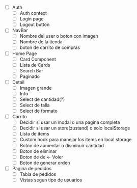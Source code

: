 
- [ ] Auth
    - [ ] Auth context 
    - [ ] Login page
    - [ ] Logout button 
- [ ] NavBar
    - [ ] Nombre del user o boton con imagen
    - [ ] Nombre de la tienda 
    - [ ] boton de carrito de compras
- [ ] Home Page
    - [ ] Card Component
    - [ ] Lista de Cards
    - [ ] Search Bar
    - [ ] Paginado
- [ ] Detail    
    - [ ] Imagen grande
    - [ ] Info
    - [ ] Select de cantidad(?)
    - [ ] Select de talla 
    - [ ] Select de formato
- [ ] Carrito 
    - [ ] Decidir si usar un modal o una pagina completa
    - [ ] Decidir si usar un store(zustand) o solo localStorage
    - [ ] Lista de items
    - [ ] Custom hook para manejar los items en local storage
    - [ ] Boton de aumentar o disminuir cantidad
    - [ ] Boton de eliminar
    - [ ] Boton de de <- Voler 
    - [ ] Boton de generar orden
- [ ] Pagina de pedidos 
    - [ ] Tabla de pedidos 
    - [ ] Vistas segun tipo de usuarios
